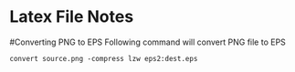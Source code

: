 Latex File Notes
=========================

#Converting PNG to EPS 
Following command will convert PNG file to EPS

	convert source.png -compress lzw eps2:dest.eps

	
	
	
 